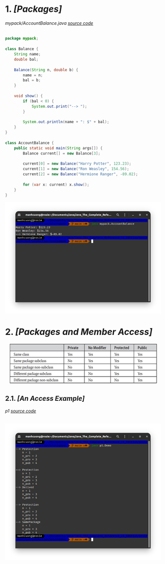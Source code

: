 # 1. _[Packages]_
###### mypack/AccountBalance.java _[source code](.mypack/../mypack/AccountBalance.java)_
```java
package mypack;

class Balance {
    String name;
    double bal;

    Balance(String n, double b) {
        name = n;
        bal = b;
    }

    void show() {
        if (bal < 0) {
            System.out.print("--> ");
        }

        System.out.println(name + ": $" + bal);
    }
}

class AccountBalance {
    public static void main(String args[]) {
        Balance current[] = new Balance[3];

        current[0] = new Balance("Harry Potter", 123.23);
        current[1] = new Balance("Ron Weasley", 154.56);
        current[2] = new Balance("Hermione Ranger", -89.02);

        for (var x: current) x.show();
    }
}
```
![](../images/78.png)

# 2. _[Packages and Member Access]_
<div align="center">

  ![](../images/79.png)

</div>

## 2.1. _[An Access Example]_
###### p1 _[source code](./p1)_
![](../images/80.png)